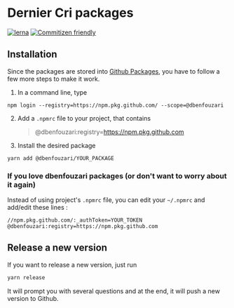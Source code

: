 # Dernier Cri packages

[![lerna](https://img.shields.io/badge/maintained%20with-lerna-cc00ff.svg)](https://lerna.js.org/)
[![Commitizen friendly](https://img.shields.io/badge/commitizen-friendly-brightgreen.svg)](http://commitizen.github.io/cz-cli/)

## Installation


Since the packages are stored into [Github Packages](https://github.com/features/packages), you have to follow a few more steps to make it work.

1. In a command line, type

```shell script
npm login --registry=https://npm.pkg.github.com/ --scope=@dbenfouzari
```

2. Add a `.npmrc` file to your project, that contains

   > @dbenfouzari:registry=https://npm.pkg.github.com

3. Install the desired package

```shell script
yarn add @dbenfouzari/YOUR_PACKAGE
```

### If you love dbenfouzari packages (or don't want to worry about it again)

Instead of using project's `.npmrc` file, you can edit your `~/.npmrc` and add/edit these lines :

```
//npm.pkg.github.com/:_authToken=YOUR_TOKEN
@dbenfouzari:registry=https://npm.pkg.github.com
```

## Release a new version

If you want to release a new version, just run

```bash
yarn release
```

It will prompt you with several questions and at the end, it will push a new version to Github.
